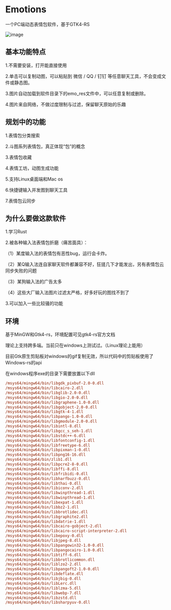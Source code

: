 # Emotions

一个PC端动态表情包软件，基于GTK4-RS 

![image](https://github.com/CaiDingxian/emotions/assets/37413956/6db492ef-450a-4830-801f-4342f0620604)


## 基本功能特点

1.不需要安装，打开能直接使用

2.单击可以复制动图，可以粘贴到 微信 / QQ / 钉钉 等任意聊天工具，不会变成文件或静态图。

3.图片自动加载到软件目录下的emo_res文件中，可以任意复制或删除。

4.图片来自网络，不做过度限制与过滤，保留聊天原始的乐趣

## 规划中的功能

1.表情包分类搜索

2.斗图系列表情包，真正体现“包”的概念

3.表情包收藏

4.表情工坊，动图生成功能

5.支持Linux桌面端和Mac os

6.快捷键输入并发图到聊天工具

7.表情包云同步

## 为什么要做这款软件

1.学习Rust

2.被各种输入法表情包折磨（痛苦面具）：

（1）某度输入法的表情包有恶性bug，运行会卡炸。

（2）某Q输入法连自家聊天软件都兼容不好，狂搓几下才能发出，另有表情包云同步失败的问题

（3）某狗输入法的广告太多

（4）这些大厂输入法图片过滤太严格，好多好玩的图找不到了


3.可以加入一些比较骚的功能


## 环境

基于MinGW和Gtk4-rs，环境配置可见gtk4-rs官方文档

理论上支持跨多端。当前只在windows上测试过。（Linux理论上能用）

目前Gtk原生剪贴板对windows的gif复制无效，所以代码中的剪贴板使用了Windows-rs的api

在windows程序exe的目录下需要放置以下dll

```ps
/msys64/mingw64/bin/libgdk_pixbuf-2.0-0.dll            
/msys64/mingw64/bin/libcairo-2.dll                     
/msys64/mingw64/bin/libglib-2.0-0.dll                  
/msys64/mingw64/bin/libgio-2.0-0.dll                   
/msys64/mingw64/bin/libgraphene-1.0-0.dll              
/msys64/mingw64/bin/libgobject-2.0-0.dll               
/msys64/mingw64/bin/libgtk-4-1.dll                     
/msys64/mingw64/bin/libpango-1.0-0.dll                 
/msys64/mingw64/bin/libgmodule-2.0-0.dll               
/msys64/mingw64/bin/libintl-8.dll                      
/msys64/mingw64/bin/libgcc_s_seh-1.dll                 
/msys64/mingw64/bin/libstdc++-6.dll                    
/msys64/mingw64/bin/libfontconfig-1.dll                
/msys64/mingw64/bin/libfreetype-6.dll                  
/msys64/mingw64/bin/libpixman-1-0.dll                  
/msys64/mingw64/bin/libpng16-16.dll                    
/msys64/mingw64/bin/zlib1.dll                          
/msys64/mingw64/bin/libpcre2-8-0.dll                   
/msys64/mingw64/bin/libffi-8.dll                       
/msys64/mingw64/bin/libfribidi-0.dll                   
/msys64/mingw64/bin/libharfbuzz-0.dll                  
/msys64/mingw64/bin/libthai-0.dll                      
/msys64/mingw64/bin/libiconv-2.dll                     
/msys64/mingw64/bin/libwinpthread-1.dll                
/msys64/mingw64/bin/libwinpthread-1.dll                
/msys64/mingw64/bin/libexpat-1.dll                     
/msys64/mingw64/bin/libbz2-1.dll                       
/msys64/mingw64/bin/libbrotlidec.dll                   
/msys64/mingw64/bin/libgraphite2.dll                   
/msys64/mingw64/bin/libdatrie-1.dll                    
/msys64/mingw64/bin/libcairo-gobject-2.dll             
/msys64/mingw64/bin/libcairo-script-interpreter-2.dll  
/msys64/mingw64/bin/libepoxy-0.dll                     
/msys64/mingw64/bin/libjpeg-8.dll                      
/msys64/mingw64/bin/libpangowin32-1.0-0.dll            
/msys64/mingw64/bin/libpangocairo-1.0-0.dll            
/msys64/mingw64/bin/libtiff-6.dll                      
/msys64/mingw64/bin/libbrotlicommon.dll                
/msys64/mingw64/bin/liblzo2-2.dll                      
/msys64/mingw64/bin/libpangoft2-1.0-0.dll              
/msys64/mingw64/bin/libdeflate.dll                     
/msys64/mingw64/bin/libjbig-0.dll                      
/msys64/mingw64/bin/libLerc.dll                        
/msys64/mingw64/bin/liblzma-5.dll                      
/msys64/mingw64/bin/libwebp-7.dll                      
/msys64/mingw64/bin/libzstd.dll                        
/msys64/mingw64/bin/libsharpyuv-0.dll                  
```
